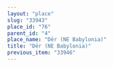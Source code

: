 ```yaml
---
layout: "place"
slug: "33943"
place_id: "76"
parent_id: "4"
place_name: "Dēr (NE Babylonia)"
title: "Dēr (NE Babylonia)"
previous_item: "33946"
---
```


